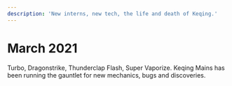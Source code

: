 ```yaml
---
description: 'New interns, new tech, the life and death of Keqing.'
---
```


# March 2021

Turbo, Dragonstrike, Thunderclap Flash, Super Vaporize. Keqing Mains has been running the gauntlet for new mechanics, bugs and discoveries.



